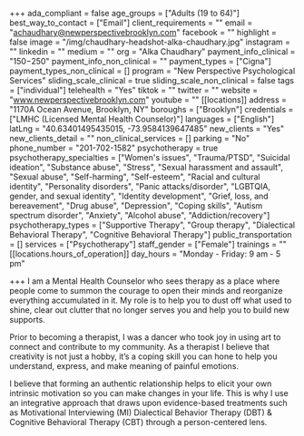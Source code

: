 +++
ada_compliant = false
age_groups = ["Adults (19 to 64)"]
best_way_to_contact = ["Email"]
client_requirements = ""
email = "achaudhary@newperspectivebrooklyn.com"
facebook = ""
highlight = false
image = "/img/chaudhary-headshot-alka-chaudhary.jpg"
instagram = ""
linkedin = ""
medium = ""
org = "Alka Chaudhary"
payment_info_clinical = "$150-$250"
payment_info_non_clinical = ""
payment_types = ["Cigna"]
payment_types_non_clinical = []
program = "New Perspective Psychological Services"
sliding_scale_clinical = true
sliding_scale_non_clinical = false
tags = ["individual"]
telehealth = "Yes"
tiktok = ""
twitter = ""
website = "www.newperspectivebrooklyn.com"
youtube = ""
[[locations]]
address = "1170A Ocean Avenue, Brooklyn, NY"
boroughs = ["Brooklyn"]
credentials = ["LMHC (Licensed Mental Health Counselor)"]
languages = ["English"]
latLng = "40.63401495435015, -73.9584139647485"
new_clients = "Yes"
new_clients_detail = ""
non_clinical_services = []
parking = "No"
phone_number = "201-702-1582"
psychotherapy = true
psychotherapy_specialties = ["Women's issues", "Trauma/PTSD", "Suicidal ideation", "Substance abuse", "Stress", "Sexual harassment and assault", "Sexual abuse", "Self-harming", "Self-esteem", "Racial and cultural identity", "Personality disorders", "Panic attacks/disorder", "LGBTQIA, gender, and sexual identity", "Identity development", "Grief, loss, and bereavement", "Drug abuse", "Depression", "Coping skills", "Autism spectrum disorder", "Anxiety", "Alcohol abuse", "Addiction/recovery"]
psychotherapy_types = ["Supportive Therapy", "Group therapy", "Dialectical Behavioral Therapy", "Cognitive Behavioral Therapy"]
public_transportation = []
services = ["Psychotherapy"]
staff_gender = ["Female"]
trainings = ""
[[locations.hours_of_operation]]
day_hours = "Monday - Friday: 9 am - 5 pm"

+++
I am a Mental Health Counselor who sees therapy as a place where people come to summon the courage to open their minds and reorganize everything accumulated in it. My role is to help you to dust off what used to shine, clear out clutter that no longer serves you and help you to build new supports.  
  
Prior to becoming a therapist, I was a dancer who took joy in using art to connect and contribute to my community. As a therapist I believe that creativity is not just a hobby, it’s a coping skill you can hone to help you understand, express, and make meaning of painful emotions.  
  
I believe that forming an authentic relationship helps to elicit your own intrinsic motivation so you can make changes in your life. This is why I use an integrative approach that draws upon evidence-based treatments such as Motivational Interviewing (MI) Dialectical Behavior Therapy (DBT) & Cognitive Behavioral Therapy (CBT) through a person-centered lens.
